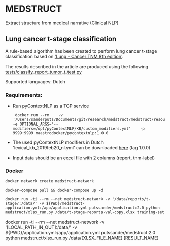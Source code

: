 # MEDSTRUCT

Extract structure from medical narrative (Clinical NLP)
    
## Lung cancer t-stage classification

A rule-based algorithm has been created to perform lung cancer t-stage classification based on ['Lung - Cancer TNM 8th edition'](http://www.radiologyassistant.nl/en/p58ef5eeb172c8/lung-cancer-tnm-8th-edition.html).

The results described in the article are produced using the following [tests/classify_report_tumor_t_test.py](/tests/classify_report_tumor_t_test.py)

Supported languages: Dutch
    
### Requirements:

-  Run pyContextNLP as a TCP service

        docker run --rm    -v '/Users/sanderputs/Documents/git/research/medstruct/medstruct/resources/tnmlung/lexical_kb_2019feb20_nl.yml:/opt/pyContextNLP/KB/custom_modifiers.yml'    -e OPTIONAL_ARGS='--modifiers=/opt/pyContextNLP/KB/custom_modifiers.yml'    -p 9999:9999 maastrodocker/pycontextnlp:1.0.0
- The used pyContextNLP modifiers in Dutch 'lexical_kb_2019feb20_nl.yml' can be downloaded [here](https://raw.githubusercontent.com/maastroclinic/medstruct/master/medstruct/resources/tnmlung/lexical_kb_2019feb20_nl.yml) (tag 1.0.0)
- Input data should be an excel file with 2 columns (report, tnm-label)


### Docker 

    docker network create medstruct-network

    docker-compose pull && docker-compose up -d

    docker run -ti --rm --net medstruct-network -v '/data/reports/t-stage/:/data/' -v ${PWD}/medstruct-application.yml:/app/application.yml putssander/medstruct:2.0 python medstruct/xlsx_run.py /data/t-stage-reports-val-copy.xlsx training-set
    
   docker run -ti --rm --net medstruct-network -v '[LOCAL_PATH_IN_OUT]:/data/' -v ${PWD}/application.yml:/app/application.yml putssander/medstruct:2.0 python medstruct/xlsx_run.py /data/[XLSX_FILE_NAME] [RESULT_NAME]
